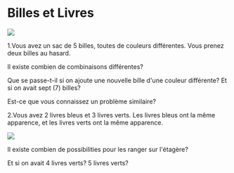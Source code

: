 # Billes et Livres

![](https://github.com/supportingami/sami-maths-club/blob/master/maths-club-pack/images/balls-and-books-1.png?raw=true)

1.Vous avez un sac de 5 billes, toutes de couleurs différentes. Vous prenez deux billes au hasard.

Il existe combien de combinaisons différentes?

Que se passe-t-il si on ajoute une nouvelle bille d'une couleur différente? Et si on avait sept (7) billes?

Est-ce que vous connaissez un problème similaire?

2.Vous avez 2 livres bleus et 3 livres verts. Les livres bleus ont la même apparence, et les livres verts ont la même apparence.

![](https://github.com/supportingami/sami-maths-club/blob/master/maths-club-pack/images/balls-and-books-2.png?raw=true)

Il existe combien de possibilities pour les ranger sur l'étagère?

Et si on avait 4 livres verts? 5 livres verts?
